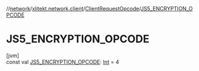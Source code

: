 //[network](../../../index.md)/[xlitekt.network.client](../index.md)/[ClientRequestOpcode](index.md)/[JS5_ENCRYPTION_OPCODE](-j-s5_-e-n-c-r-y-p-t-i-o-n_-o-p-c-o-d-e.md)

# JS5_ENCRYPTION_OPCODE

[jvm]\
const val [JS5_ENCRYPTION_OPCODE](-j-s5_-e-n-c-r-y-p-t-i-o-n_-o-p-c-o-d-e.md): [Int](https://kotlinlang.org/api/latest/jvm/stdlib/kotlin/-int/index.html) = 4

